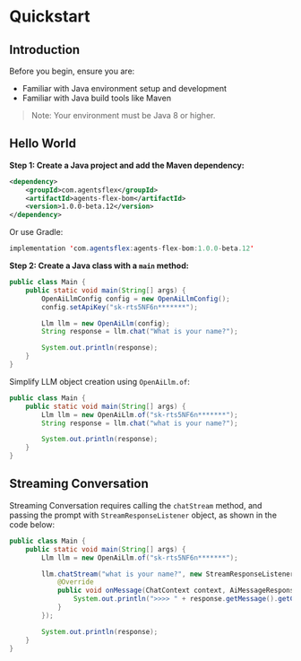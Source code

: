 # Quickstart

## Introduction

Before you begin, ensure you are:

- Familiar with Java environment setup and development
- Familiar with Java build tools like Maven

> Note: Your environment must be Java 8 or higher.

## Hello World

**Step 1: Create a Java project and add the Maven dependency:**

```xml
<dependency>
    <groupId>com.agentsflex</groupId>
    <artifactId>agents-flex-bom</artifactId>
    <version>1.0.0-beta.12</version>
</dependency>
```

Or use Gradle:

```java
implementation 'com.agentsflex:agents-flex-bom:1.0.0-beta.12'
```

**Step 2: Create a Java class with a `main` method:**

```java
public class Main {
    public static void main(String[] args) {
        OpenAiLlmConfig config = new OpenAiLlmConfig();
        config.setApiKey("sk-rts5NF6n*******");

        Llm llm = new OpenAiLlm(config);
        String response = llm.chat("What is your name?");

        System.out.println(response);
    }
}
```

Simplify LLM object creation using `OpenAiLlm.of`:


```java
public class Main {
    public static void main(String[] args) {
        Llm llm = new OpenAiLlm.of("sk-rts5NF6n*******");
        String response = llm.chat("what is your name?");

        System.out.println(response);
    }
}
```


## Streaming Conversation

Streaming Conversation requires calling the `chatStream` method, and passing the prompt with `StreamResponseListener` object, as shown in the code below:

```java
public class Main {
    public static void main(String[] args) {
        Llm llm = new OpenAiLlm.of("sk-rts5NF6n*******");

        llm.chatStream("what is your name?", new StreamResponseListener<AiMessageResponse, AiMessage>() {
            @Override
            public void onMessage(ChatContext context, AiMessageResponse response) {
                System.out.println(">>>> " + response.getMessage().getContent());
            }
        });

        System.out.println(response);
    }
}
```
